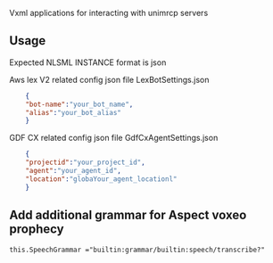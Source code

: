 Vxml applications for interacting with unimrcp servers

## Usage

Expected  NLSML INSTANCE  format is json


Aws lex V2 related config json file  LexBotSettings.json
```json
    {   
    "bot-name":"your_bot_name",
    "alias":"your_bot_alias"
    }
```

GDF CX related config json file GdfCxAgentSettings.json

```json
    {   
    "projectid":"your_project_id",
    "agent":"your_agent_id",
    "location":"globaYour_agent_locationl"
    }
```

## Add additional grammar for Aspect voxeo prophecy
```
this.SpeechGrammar ="builtin:grammar/builtin:speech/transcribe?"
```